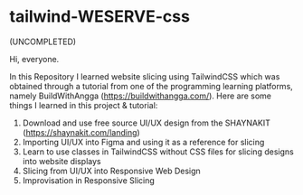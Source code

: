 # tailwind-WESERVE-css
(UNCOMPLETED)

Hi, everyone.

In this Repository I learned website slicing using TailwindCSS which was obtained through a tutorial from one of the programming learning platforms, namely BuildWithAngga (https://buildwithangga.com/). Here are some things I learned in this project & tutorial:
1. Download and use free source UI/UX design from the SHAYNAKIT (https://shaynakit.com/landing)
2. Importing UI/UX into Figma and using it as a reference for slicing
3. Learn to use classes in TailwindCSS without CSS files for slicing designs into website displays
4. Slicing from UI/UX into Responsive Web Design
5. Improvisation in Responsive Slicing
